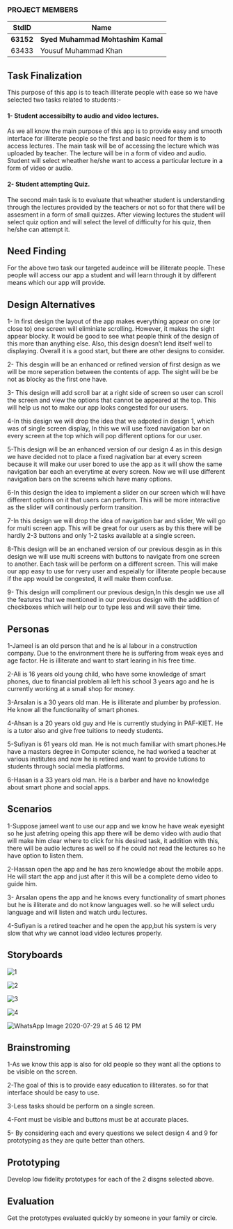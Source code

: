 ### PROJECT MEMBERS ###
StdID | Name
------------ | -------------
**63152** | **Syed Muhammad Mohtashim Kamal** <!--this is the group leader in bold-->
63433 | Yousuf Muhammad Khan

## Task Finalization ##
This purpose of this app is to teach illiterate people with ease so we have selected two tasks related to students:-
#### 1- Student accessibilty to audio and video lectures. ####
As we all know the main purpose of this app is to provide easy and smooth interface for illiterate people so the first and basic need for them is to access lectures. The main task will be of accessing the lecture which was uploaded by teacher. The lecture will be in a form of video and audio. Student will select wheather he/she want to access a particular lecture in a form of video or audio.

#### 2- Student attempting Quiz. ####
The second main task is to evaluate that wheather student is understanding through the lectures provided by the teachers or not so for that there will be assesment in a form of small quizzes. After viewing lectures the student will select quiz option and will select the level of difficulty for his quiz, then he/she can attempt it. 

## Need Finding ##
For the above two task our targeted audeince will be illiterate people. These people will access our app a student and will learn through it by different means which our app will provide.

## Design Alternatives ##

1- In first design the layout of the app makes everything appear on one (or close to) one screen will eliminiate scrolling. However, it makes the sight appear blocky. It would be good to see what people think of the design of this more than anything else. Also, this design doesn’t lend itself well to displaying. Overall it is a good start, but there are other designs to consider.

2- This desgin will be an enhanced or refined version of first design as we will be more seperation between the contents of app. The sight will be be not as blocky as the first one have.

3- This design will add scroll bar at a right side of screen so user can scroll the screen and view the options that cannot be appeared at the top. This will help us not to make our app looks congested for our users.

4-In this design we will drop the idea that we adpoted in design 1, which was of single screen display, In this we will use fixed navigation bar on every screen at the top which will pop different options for our user.

5-This design will be an enhanced version of our design 4 as in this design we have decided not to place a fixed nagivation bar at every screen because it will make our user bored to use the app as it will show the same navigation bar each an everytime at every screen. Now we will use different navigation bars on the screens which have many options.

6-In this design the idea to implement a slider on our screen which will have different options on it that users can perform. This will be more interactive as the slider will continously perform transition.

7-In this design we will drop the idea of navigation bar and slider, We will go for multi screen app. This will be great for our users as by this there will be hardly 2-3 buttons and only 1-2 tasks available at a single screen.

8-This design will be an enchaned version of our previous desgin as in this design we will use multi screens with buttons to navigate from one screen to another. Each task will be perform on a different screen. This will make our app easy to use for rvery user and espeially for illiterate people because if the app would be congested, it will make them confuse.

9- This design will compliment our previous design,In this desgin we use all the features that we mentioned in our previous design with the addition of checkboxes which will help our to type less and will save their time.

## Personas ##
1-Jameel is an old person that and he is al labour in a construction company. Due to the environment there he is suffering from weak eyes and age factor. He is illiterate and want to start learing in his free time.

2-Ali is 16 years old young child, who have some knowledge of smart phones, due to financial problem ali left his school 3 years ago and he is currently working at a small shop for money.

3-Arsalan is a 30 years old man. He is illiterate and plumber by profession. He know all the functionality of smart phones.

4-Ahsan is a 20 years old guy and He is currently studying in PAF-KIET. He is a tutor also and give free tuitions to needy students.

5-Sufiyan is 61 years old man. He is not much familiar with smart phones.He have a masters degree in Computer science, he had worked a teacher at various institutes and now he is retired and want to provide tutions to students through social media platforms.

6-Hasan is a 33 years old man. He is a barber and have no knowledge about smart phone and social apps.

## Scenarios ##
1-Suppose jameel want to use our app and we know he have weak eyesight so he just afetring opeing this app there will be demo video with audio that will make him clear where to click for his desired task, it addition with this, there will be audio lectures as well so if he could not read the lectures so he have option to listen them.

2-Hassan open the app and he has zero knowledge about the mobile apps. He will start the app and just after it this will be a complete demo video to guide him.

3- Arsalan opens the app and he knows every functionality of smart phones but he is illiterate and do not know languages well. so he will select urdu language and will listen and watch urdu lectures.

4-Sufiyan is a retired teacher and he open the app,but his system is very slow that why we cannot load video lectures properly.

## Storyboards ##

![1](https://user-images.githubusercontent.com/61554600/88802124-16879180-d1c4-11ea-80ef-4a4529891cb9.jpeg)

![2](https://user-images.githubusercontent.com/61554600/88802131-17b8be80-d1c4-11ea-9381-bb25947ff90d.jpeg)

![3](https://user-images.githubusercontent.com/61554600/88802133-18515500-d1c4-11ea-97c0-3f1009f29618.jpeg)

![4](https://user-images.githubusercontent.com/61554600/88802136-18515500-d1c4-11ea-89aa-65689ad7381c.jpeg)

![WhatsApp Image 2020-07-29 at 5 46 12 PM](https://user-images.githubusercontent.com/61554600/88802138-18e9eb80-d1c4-11ea-9bfd-2e373d35183b.jpeg)

## Brainstroming ##
1-As we know this app is also for old people so they want all the options to be visible on the screen.

2-The goal of this is to provide easy education to illiterates. so for that interface should be easy to use.

3-Less tasks should be perform on a single screen.

4-Font must be visible and buttons must be at accurate places.

5- By considering each and every questions we select design 4 and 9 for prototyping as they are quite better than others.

## Prototyping ##
Develop low fidelity prototypes for each of the 2 disgns selected above. 

## Evaluation ##
Get the prototypes evaluated quickly by someone in your family or circle.  
